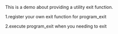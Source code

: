 This is a demo about providing a utility exit function.

1.register your own exit function for program_exit

2.execute program_exit when you  needing to exit
